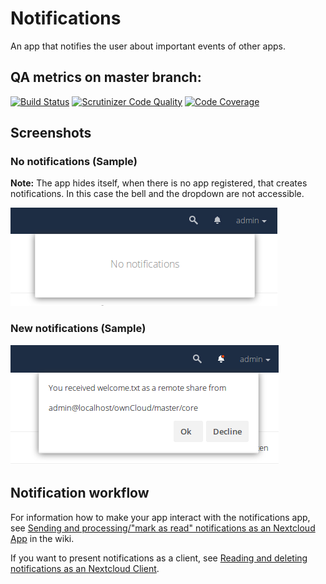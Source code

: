 # Notifications

An app that notifies the user about important events of other apps.

## QA metrics on master branch:

[![Build Status](https://travis-ci.org/nextcloud/notifications.svg?branch=master)](https://travis-ci.org/nextcloud/notifications)
[![Scrutinizer Code Quality](https://scrutinizer-ci.com/g/nextcloud/notifications/badges/quality-score.png?b=master)](https://scrutinizer-ci.com/g/nextcloud/notifications/?branch=master)
[![Code Coverage](https://scrutinizer-ci.com/g/nextcloud/notifications/badges/coverage.png?b=master)](https://scrutinizer-ci.com/g/nextcloud/notifications/?branch=master)

## Screenshots

### No notifications (Sample)

**Note:**
The app hides itself, when there is no app registered, that creates
notifications. In this case the bell and the dropdown are not accessible.

![Build Status](img/sample-empty.png)

### New notifications (Sample)

![Build Status](img/sample-new.png)

## Notification workflow

For information how to make your app interact with the notifications app, see
[Sending and processing/"mark as read" notifications as an Nextcloud App](https://github.com/nextcloud/notifications/blob/master/docs/notification-workflow.md)
in the wiki.

If you want to present notifications as a client, see [Reading and deleting notifications as an Nextcloud Client](https://github.com/nextcloud/notifications/blob/master/docs/ocs-endpoint-v1.md).
